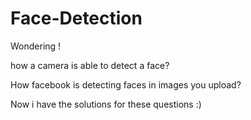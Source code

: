 # Face-Detection

Wondering !

how a camera is able to detect a face?

How facebook is detecting faces in images you upload?

Now i have the solutions for these questions :)
